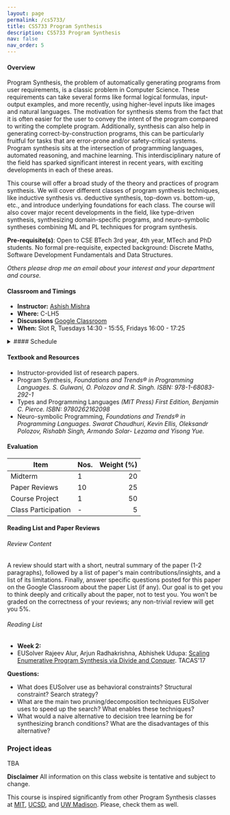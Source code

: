 ```yaml
---
layout: page
permalink: /cs5733/
title: CS5733 Program Synthesis
description: CS5733 Program Synthesis
nav: false
nav_order: 5
---
```

<!-- 
> A language that doesn't affect the way you think about
> programming is not worth knowing.

<div align="right">  
-- Alan Perlis, First recipient of Turing Award, 1966.
</div> -->

#### Overview

Program Synthesis, the problem of automatically generating programs from user requirements, is a classic problem in Computer Science. These requirements can take several forms like formal logical formulas, input-output examples, and more recently, using higher-level
inputs like images and natural languages. The motivation for synthesis stems from the fact that it is often easier for the user to convey the intent of the
program compared to writing the complete program. 
Additionally, synthesis can also help in
generating correct-by-construction programs, this can be particularly fruitful for tasks that are
error-prone and/or safety-critical systems.
Program synthesis sits at the intersection of programming languages, automated reasoning, and machine learning. This interdisciplinary nature of the field has sparked significant interest in recent years, with exciting developments in each of these areas.

This course will offer a broad study of the theory and practices of program synthesis. We will cover different classes of program synthesis techniques, like inductive synthesis vs. deductive synthesis, top-down vs. bottom-up, etc., and introduce underlying foundations for each class. The course will also cover major recent developments in the field, like type-driven synthesis, synthesizing domain-specific programs, and neuro-symbolic syntheses combining ML and PL techniques for program synthesis.

**Pre-requisite(s)**: Open to CSE BTech 3rd year, 4th year, MTech and PhD students. 
No formal pre-requisite, expected background: Discrete Maths, Software Development Fundamentals and Data Structures.

_Others please drop me an email about your interest and your department and course._

#### Classroom and Timings

* **Instructor:** [Ashish Mishra](https://aegis-iisc.github.io)
* **Where:** C-LH5 
* **Discussions** [Google Classroom](https://classroom.google.com/c/NzAxNjQ4NTkwNDcx?cjc=qrrtyho)
* **When:** Slot R, Tuesdays 14:30 - 15:55, Fridays 16:00 - 17:25 

<details>
  <summary> #### Schedule </summary>
TBA
</details>

#### Textbook and Resources

* Instructor-provided list of research papers.
* Program Synthesis, _Foundations and Trends® in Programming Languages. 
S. Gulwani, O. Polozov and R. Singh. ISBN: 978-1-68083-292-1_
* Types and Programming Languages _(MIT Press) First Edition, Benjamin C. Pierce. ISBN: 9780262162098_
* Neuro-symbolic Programming, _Foundations and Trends® in Programming Languages. Swarat Chaudhuri, Kevin Ellis, Oleksandr Polozov, Rishabh Singh, Armando Solar- Lezama and Yisong Yue._

 
#### Evaluation

| Item                |    Nos.  | Weight (%)    |
|---------------------|----------|--------------:|
| Midterm             |     1    |     20        |
| Paper Reviews       |     10   |     25        |
| Course Project      |     1    |     50        |
| Class Participation |     -    |     5         |



#### Reading List and Paper Reviews

###### Review Content
A review should start with a short, neutral summary of the paper (1-2 paragraphs), followed by a list of paper's main contributions/insights, and a list of its limitations. Finally, answer specific questions posted for this paper on the Google Classroom about the paper List (if any). Our goal is to get you to think deeply and critically about the paper, not to test you. You won’t be graded on the correctness of your reviews; any non-trivial review will get you 5%.

###### Reading List 
- **Week 2:**
 - EUSolver Rajeev Alur, Arjun Radhakrishna, Abhishek Udupa: [Scaling Enumerative Program Synthesis via Divide and Conquer](https://arjunradhakrishna.github.io/publications/tacas2017.pdf). TACAS'17

**Questions:**
- What does EUSolver use as behavioral constraints? Structural constraint? Search strategy?
- What are the main two pruning/decomposition techniques EUSolver uses to speed up the search? What enables these techniques?
- What would a naive alternative to decision tree learning be for synthesizing branch conditions? What are the disadvantages of this alternative?

### Project ideas 
TBA

**Disclaimer** 
All information on this class website is tentative and subject to change.

This course is inspired significantly from other Program Synthesis classes at [MIT](https://people.csail.mit.edu/asolar/SynthesisCourse/), [UCSD](https://github.com/nadia-polikarpova/cse291-program-synthesis/), and [UW Madison](https://github.com/lorisdanto/cs703-program-synthesis). Please, check them as well.